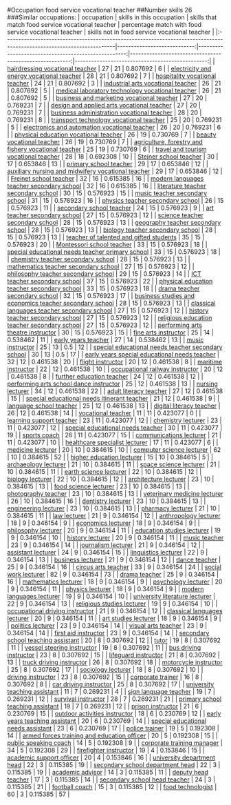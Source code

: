 #Occupation food service vocational teacher
##Number skills 26
###Similar occupations:
| occupation                                                                                                            |   skills in this occupation |   skills that match food service vocational teacher |   percentage match with food service vocational teacher |   skills not in food service vocational teacher |
|:----------------------------------------------------------------------------------------------------------------------|----------------------------:|----------------------------------------------------:|--------------------------------------------------------:|------------------------------------------------:|
| [hairdressing vocational teacher](hairdressing_vocational_teacher.md)                                                 |                          27 |                                                  21 |                                                0.807692 |                                               6 |
| [electricity and energy vocational teacher](electricity_and_energy_vocational_teacher.md)                             |                          28 |                                                  21 |                                                0.807692 |                                               7 |
| [hospitality vocational teacher](hospitality_vocational_teacher.md)                                                   |                          24 |                                                  21 |                                                0.807692 |                                               3 |
| [industrial arts vocational teacher](industrial_arts_vocational_teacher.md)                                           |                          26 |                                                  21 |                                                0.807692 |                                               5 |
| [medical laboratory technology vocational teacher](medical_laboratory_technology_vocational_teacher.md)               |                          26 |                                                  21 |                                                0.807692 |                                               5 |
| [business and marketing vocational teacher](business_and_marketing_vocational_teacher.md)                             |                          27 |                                                  20 |                                                0.769231 |                                               7 |
| [design and applied arts vocational teacher](design_and_applied_arts_vocational_teacher.md)                           |                          27 |                                                  20 |                                                0.769231 |                                               7 |
| [business administration vocational teacher](business_administration_vocational_teacher.md)                           |                          28 |                                                  20 |                                                0.769231 |                                               8 |
| [transport technology vocational teacher](transport_technology_vocational_teacher.md)                                 |                          25 |                                                  20 |                                                0.769231 |                                               5 |
| [electronics and automation vocational teacher](electronics_and_automation_vocational_teacher.md)                     |                          26 |                                                  20 |                                                0.769231 |                                               6 |
| [physical education vocational teacher](physical_education_vocational_teacher.md)                                     |                          26 |                                                  19 |                                                0.730769 |                                               7 |
| [beauty vocational teacher](beauty_vocational_teacher.md)                                                             |                          26 |                                                  19 |                                                0.730769 |                                               7 |
| [agriculture, forestry and fishery vocational teacher](agriculture,_forestry_and_fishery_vocational_teacher.md)       |                          25 |                                                  19 |                                                0.730769 |                                               6 |
| [travel and tourism vocational teacher](travel_and_tourism_vocational_teacher.md)                                     |                          28 |                                                  18 |                                                0.692308 |                                              10 |
| [Steiner school teacher](Steiner_school_teacher.md)                                                                   |                          30 |                                                  17 |                                                0.653846 |                                              13 |
| [primary school teacher](primary_school_teacher.md)                                                                   |                          29 |                                                  17 |                                                0.653846 |                                              12 |
| [auxiliary nursing and midwifery vocational teacher](auxiliary_nursing_and_midwifery_vocational_teacher.md)           |                          29 |                                                  17 |                                                0.653846 |                                              12 |
| [Freinet school teacher](Freinet_school_teacher.md)                                                                   |                          32 |                                                  16 |                                                0.615385 |                                              16 |
| [modern languages teacher secondary school](modern_languages_teacher_secondary_school.md)                             |                          32 |                                                  16 |                                                0.615385 |                                              16 |
| [literature teacher secondary school](literature_teacher_secondary_school.md)                                         |                          30 |                                                  15 |                                                0.576923 |                                              15 |
| [music teacher secondary school](music_teacher_secondary_school.md)                                                   |                          31 |                                                  15 |                                                0.576923 |                                              16 |
| [physics teacher secondary school](physics_teacher_secondary_school.md)                                               |                          26 |                                                  15 |                                                0.576923 |                                              11 |
| [secondary school teacher](secondary_school_teacher.md)                                                               |                          24 |                                                  15 |                                                0.576923 |                                               9 |
| [art teacher secondary school](art_teacher_secondary_school.md)                                                       |                          27 |                                                  15 |                                                0.576923 |                                              12 |
| [science teacher secondary school](science_teacher_secondary_school.md)                                               |                          28 |                                                  15 |                                                0.576923 |                                              13 |
| [geography teacher secondary school](geography_teacher_secondary_school.md)                                           |                          28 |                                                  15 |                                                0.576923 |                                              13 |
| [biology teacher secondary school](biology_teacher_secondary_school.md)                                               |                          28 |                                                  15 |                                                0.576923 |                                              13 |
| [teacher of talented and gifted students](teacher_of_talented_and_gifted_students.md)                                 |                          35 |                                                  15 |                                                0.576923 |                                              20 |
| [Montessori school teacher](Montessori_school_teacher.md)                                                             |                          33 |                                                  15 |                                                0.576923 |                                              18 |
| [special educational needs teacher primary school](special_educational_needs_teacher_primary_school.md)               |                          33 |                                                  15 |                                                0.576923 |                                              18 |
| [chemistry teacher secondary school](chemistry_teacher_secondary_school.md)                                           |                          28 |                                                  15 |                                                0.576923 |                                              13 |
| [mathematics teacher secondary school](mathematics_teacher_secondary_school.md)                                       |                          27 |                                                  15 |                                                0.576923 |                                              12 |
| [philosophy teacher secondary school](philosophy_teacher_secondary_school.md)                                         |                          29 |                                                  15 |                                                0.576923 |                                              14 |
| [ICT teacher secondary school](ICT_teacher_secondary_school.md)                                                       |                          37 |                                                  15 |                                                0.576923 |                                              22 |
| [physical education teacher secondary school](physical_education_teacher_secondary_school.md)                         |                          33 |                                                  15 |                                                0.576923 |                                              18 |
| [drama teacher secondary school](drama_teacher_secondary_school.md)                                                   |                          32 |                                                  15 |                                                0.576923 |                                              17 |
| [business studies and economics teacher secondary school](business_studies_and_economics_teacher_secondary_school.md) |                          28 |                                                  15 |                                                0.576923 |                                              13 |
| [classical languages teacher secondary school](classical_languages_teacher_secondary_school.md)                       |                          27 |                                                  15 |                                                0.576923 |                                              12 |
| [history teacher secondary school](history_teacher_secondary_school.md)                                               |                          27 |                                                  15 |                                                0.576923 |                                              12 |
| [religious education teacher secondary school](religious_education_teacher_secondary_school.md)                       |                          27 |                                                  15 |                                                0.576923 |                                              12 |
| [performing arts theatre instructor](performing_arts_theatre_instructor.md)                                           |                          30 |                                                  15 |                                                0.576923 |                                              15 |
| [fine arts instructor](fine_arts_instructor.md)                                                                       |                          25 |                                                  14 |                                                0.538462 |                                              11 |
| [early years teacher](early_years_teacher.md)                                                                         |                          27 |                                                  14 |                                                0.538462 |                                              13 |
| [music instructor](music_instructor.md)                                                                               |                          25 |                                                  13 |                                                0.5      |                                              12 |
| [special educational needs teacher secondary school](special_educational_needs_teacher_secondary_school.md)           |                          30 |                                                  13 |                                                0.5      |                                              17 |
| [early years special educational needs teacher](early_years_special_educational_needs_teacher.md)                     |                          32 |                                                  12 |                                                0.461538 |                                              20 |
| [flight instructor](flight_instructor.md)                                                                             |                          20 |                                                  12 |                                                0.461538 |                                               8 |
| [maritime instructor](maritime_instructor.md)                                                                         |                          22 |                                                  12 |                                                0.461538 |                                              10 |
| [occupational railway instructor](occupational_railway_instructor.md)                                                 |                          20 |                                                  12 |                                                0.461538 |                                               8 |
| [further education teacher](further_education_teacher.md)                                                             |                          24 |                                                  12 |                                                0.461538 |                                              12 |
| [performing arts school dance instructor](performing_arts_school_dance_instructor.md)                                 |                          25 |                                                  12 |                                                0.461538 |                                              13 |
| [nursing lecturer](nursing_lecturer.md)                                                                               |                          34 |                                                  12 |                                                0.461538 |                                              22 |
| [adult literacy teacher](adult_literacy_teacher.md)                                                                   |                          27 |                                                  12 |                                                0.461538 |                                              15 |
| [special educational needs itinerant teacher](special_educational_needs_itinerant_teacher.md)                         |                          21 |                                                  12 |                                                0.461538 |                                               9 |
| [language school teacher](language_school_teacher.md)                                                                 |                          25 |                                                  12 |                                                0.461538 |                                              13 |
| [digital literacy teacher](digital_literacy_teacher.md)                                                               |                          26 |                                                  12 |                                                0.461538 |                                              14 |
| [vocational teacher](vocational_teacher.md)                                                                           |                          11 |                                                  11 |                                                0.423077 |                                               0 |
| [learning support teacher](learning_support_teacher.md)                                                               |                          23 |                                                  11 |                                                0.423077 |                                              12 |
| [chemistry lecturer](chemistry_lecturer.md)                                                                           |                          23 |                                                  11 |                                                0.423077 |                                              12 |
| [special educational needs teacher](special_educational_needs_teacher.md)                                             |                          30 |                                                  11 |                                                0.423077 |                                              19 |
| [sports coach](sports_coach.md)                                                                                       |                          26 |                                                  11 |                                                0.423077 |                                              15 |
| [communications lecturer](communications_lecturer.md)                                                                 |                          21 |                                                  11 |                                                0.423077 |                                              10 |
| [healthcare specialist lecturer](healthcare_specialist_lecturer.md)                                                   |                          17 |                                                  11 |                                                0.423077 |                                               6 |
| [medicine lecturer](medicine_lecturer.md)                                                                             |                          20 |                                                  10 |                                                0.384615 |                                              10 |
| [computer science lecturer](computer_science_lecturer.md)                                                             |                          62 |                                                  10 |                                                0.384615 |                                              52 |
| [higher education lecturer](higher_education_lecturer.md)                                                             |                          15 |                                                  10 |                                                0.384615 |                                               5 |
| [archaeology lecturer](archaeology_lecturer.md)                                                                       |                          21 |                                                  10 |                                                0.384615 |                                              11 |
| [space science lecturer](space_science_lecturer.md)                                                                   |                          21 |                                                  10 |                                                0.384615 |                                              11 |
| [earth science lecturer](earth_science_lecturer.md)                                                                   |                          22 |                                                  10 |                                                0.384615 |                                              12 |
| [biology lecturer](biology_lecturer.md)                                                                               |                          22 |                                                  10 |                                                0.384615 |                                              12 |
| [architecture lecturer](architecture_lecturer.md)                                                                     |                          23 |                                                  10 |                                                0.384615 |                                              13 |
| [food science lecturer](food_science_lecturer.md)                                                                     |                          23 |                                                  10 |                                                0.384615 |                                              13 |
| [photography teacher](photography_teacher.md)                                                                         |                          23 |                                                  10 |                                                0.384615 |                                              13 |
| [veterinary medicine lecturer](veterinary_medicine_lecturer.md)                                                       |                          26 |                                                  10 |                                                0.384615 |                                              16 |
| [dentistry lecturer](dentistry_lecturer.md)                                                                           |                          23 |                                                  10 |                                                0.384615 |                                              13 |
| [engineering lecturer](engineering_lecturer.md)                                                                       |                          23 |                                                  10 |                                                0.384615 |                                              13 |
| [pharmacy lecturer](pharmacy_lecturer.md)                                                                             |                          21 |                                                  10 |                                                0.384615 |                                              11 |
| [law lecturer](law_lecturer.md)                                                                                       |                          21 |                                                   9 |                                                0.346154 |                                              12 |
| [anthropology lecturer](anthropology_lecturer.md)                                                                     |                          18 |                                                   9 |                                                0.346154 |                                               9 |
| [economics lecturer](economics_lecturer.md)                                                                           |                          18 |                                                   9 |                                                0.346154 |                                               9 |
| [philosophy lecturer](philosophy_lecturer.md)                                                                         |                          20 |                                                   9 |                                                0.346154 |                                              11 |
| [education studies lecturer](education_studies_lecturer.md)                                                           |                          19 |                                                   9 |                                                0.346154 |                                              10 |
| [history lecturer](history_lecturer.md)                                                                               |                          20 |                                                   9 |                                                0.346154 |                                              11 |
| [music teacher](music_teacher.md)                                                                                     |                          23 |                                                   9 |                                                0.346154 |                                              14 |
| [journalism lecturer](journalism_lecturer.md)                                                                         |                          21 |                                                   9 |                                                0.346154 |                                              12 |
| [assistant lecturer](assistant_lecturer.md)                                                                           |                          24 |                                                   9 |                                                0.346154 |                                              15 |
| [linguistics lecturer](linguistics_lecturer.md)                                                                       |                          22 |                                                   9 |                                                0.346154 |                                              13 |
| [business lecturer](business_lecturer.md)                                                                             |                          21 |                                                   9 |                                                0.346154 |                                              12 |
| [dance teacher](dance_teacher.md)                                                                                     |                          25 |                                                   9 |                                                0.346154 |                                              16 |
| [circus arts teacher](circus_arts_teacher.md)                                                                         |                          33 |                                                   9 |                                                0.346154 |                                              24 |
| [social work lecturer](social_work_lecturer.md)                                                                       |                          82 |                                                   9 |                                                0.346154 |                                              73 |
| [drama teacher](drama_teacher.md)                                                                                     |                          25 |                                                   9 |                                                0.346154 |                                              16 |
| [mathematics lecturer](mathematics_lecturer.md)                                                                       |                          18 |                                                   9 |                                                0.346154 |                                               9 |
| [psychology lecturer](psychology_lecturer.md)                                                                         |                          20 |                                                   9 |                                                0.346154 |                                              11 |
| [physics lecturer](physics_lecturer.md)                                                                               |                          18 |                                                   9 |                                                0.346154 |                                               9 |
| [modern languages lecturer](modern_languages_lecturer.md)                                                             |                          19 |                                                   9 |                                                0.346154 |                                              10 |
| [university literature lecturer](university_literature_lecturer.md)                                                   |                          22 |                                                   9 |                                                0.346154 |                                              13 |
| [religious studies lecturer](religious_studies_lecturer.md)                                                           |                          19 |                                                   9 |                                                0.346154 |                                              10 |
| [occupational driving instructor](occupational_driving_instructor.md)                                                 |                          21 |                                                   9 |                                                0.346154 |                                              12 |
| [classical languages lecturer](classical_languages_lecturer.md)                                                       |                          20 |                                                   9 |                                                0.346154 |                                              11 |
| [art studies lecturer](art_studies_lecturer.md)                                                                       |                          18 |                                                   9 |                                                0.346154 |                                               9 |
| [politics lecturer](politics_lecturer.md)                                                                             |                          23 |                                                   9 |                                                0.346154 |                                              14 |
| [visual arts teacher](visual_arts_teacher.md)                                                                         |                          23 |                                                   9 |                                                0.346154 |                                              14 |
| [first aid instructor](first_aid_instructor.md)                                                                       |                          23 |                                                   9 |                                                0.346154 |                                              14 |
| [secondary school teaching assistant](secondary_school_teaching_assistant.md)                                         |                          20 |                                                   8 |                                                0.307692 |                                              12 |
| [tutor](tutor.md)                                                                                                     |                          19 |                                                   8 |                                                0.307692 |                                              11 |
| [vessel steering instructor](vessel_steering_instructor.md)                                                           |                          19 |                                                   8 |                                                0.307692 |                                              11 |
| [bus driving instructor](bus_driving_instructor.md)                                                                   |                          23 |                                                   8 |                                                0.307692 |                                              15 |
| [lifeguard instructor](lifeguard_instructor.md)                                                                       |                          21 |                                                   8 |                                                0.307692 |                                              13 |
| [truck driving instructor](truck_driving_instructor.md)                                                               |                          26 |                                                   8 |                                                0.307692 |                                              18 |
| [motorcycle instructor](motorcycle_instructor.md)                                                                     |                          25 |                                                   8 |                                                0.307692 |                                              17 |
| [sociology lecturer](sociology_lecturer.md)                                                                           |                          18 |                                                   8 |                                                0.307692 |                                              10 |
| [driving instructor](driving_instructor.md)                                                                           |                          23 |                                                   8 |                                                0.307692 |                                              15 |
| [corporate trainer](corporate_trainer.md)                                                                             |                          16 |                                                   8 |                                                0.307692 |                                               8 |
| [car driving instructor](car_driving_instructor.md)                                                                   |                          25 |                                                   8 |                                                0.307692 |                                              17 |
| [university teaching assistant](university_teaching_assistant.md)                                                     |                          11 |                                                   7 |                                                0.269231 |                                               4 |
| [sign language teacher](sign_language_teacher.md)                                                                     |                          19 |                                                   7 |                                                0.269231 |                                              12 |
| [survival instructor](survival_instructor.md)                                                                         |                          28 |                                                   7 |                                                0.269231 |                                              21 |
| [primary school teaching assistant](primary_school_teaching_assistant.md)                                             |                          19 |                                                   7 |                                                0.269231 |                                              12 |
| [prison instructor](prison_instructor.md)                                                                             |                          21 |                                                   6 |                                                0.230769 |                                              15 |
| [outdoor activities instructor](outdoor_activities_instructor.md)                                                     |                          18 |                                                   6 |                                                0.230769 |                                              12 |
| [early years teaching assistant](early_years_teaching_assistant.md)                                                   |                          20 |                                                   6 |                                                0.230769 |                                              14 |
| [special educational needs assistant](special_educational_needs_assistant.md)                                         |                          23 |                                                   6 |                                                0.230769 |                                              17 |
| [police trainer](police_trainer.md)                                                                                   |                          19 |                                                   5 |                                                0.192308 |                                              14 |
| [armed forces training and education officer](armed_forces_training_and_education_officer.md)                         |                          20 |                                                   5 |                                                0.192308 |                                              15 |
| [public speaking coach](public_speaking_coach.md)                                                                     |                          14 |                                                   5 |                                                0.192308 |                                               9 |
| [corporate training manager](corporate_training_manager.md)                                                           |                          34 |                                                   5 |                                                0.192308 |                                              29 |
| [firefighter instructor](firefighter_instructor.md)                                                                   |                          19 |                                                   4 |                                                0.153846 |                                              15 |
| [academic support officer](academic_support_officer.md)                                                               |                          20 |                                                   4 |                                                0.153846 |                                              16 |
| [university department head](university_department_head.md)                                                           |                          22 |                                                   3 |                                                0.115385 |                                              19 |
| [secondary school department head](secondary_school_department_head.md)                                               |                          22 |                                                   3 |                                                0.115385 |                                              19 |
| [academic advisor](academic_advisor.md)                                                                               |                          14 |                                                   3 |                                                0.115385 |                                              11 |
| [deputy head teacher](deputy_head_teacher.md)                                                                         |                          17 |                                                   3 |                                                0.115385 |                                              14 |
| [secondary school head teacher](secondary_school_head_teacher.md)                                                     |                          24 |                                                   3 |                                                0.115385 |                                              21 |
| [football coach](football_coach.md)                                                                                   |                          15 |                                                   3 |                                                0.115385 |                                              12 |
| [food technologist](food_technologist.md)                                                                             |                          60 |                                                   3 |                                                0.115385 |                                              57 |
